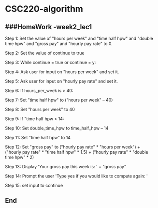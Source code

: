 # CSC220-algorithm
###HomeWork -week2_lec1
---
Step 1: Set the value of "hours per week" and "time half hpw" and
        "double time hpw" and "gross pay" and "hourly pay rate" to 0.

Step 2: Set the value of continue to true

Step 3: While continue = true or continue  = y:

Step 4: Ask user for input on "hours per week" and set it.

Step 5: Ask user for input on "hourly pay rate" and set it.

Step 6: If hours_per_week is > 40:
		
Step 7: Set "time half hpw" to ("hours per week" – 40)

Step 8: Set "hours per week" to 40

Step 9: If "time half hpw > 14:

Step 10: Set double_time_hpw to time_half_hpw – 14
			
Step 11: Set "time half hpw" to 14

Step 12: Set "gross pay" to ("hourly pay rate" * "hours per week") + 
("hourly pay rate" * "time half hpw" * 1.5) + ("hourly pay rate" * "double time hpw" * 2)

Step 13: Display 'Your gross pay this week is: ' + "gross pay" 

Step 14: Prompt the user 'Type yes if you would like to compute again: '
  
Step 15: set input to continue

End
---
